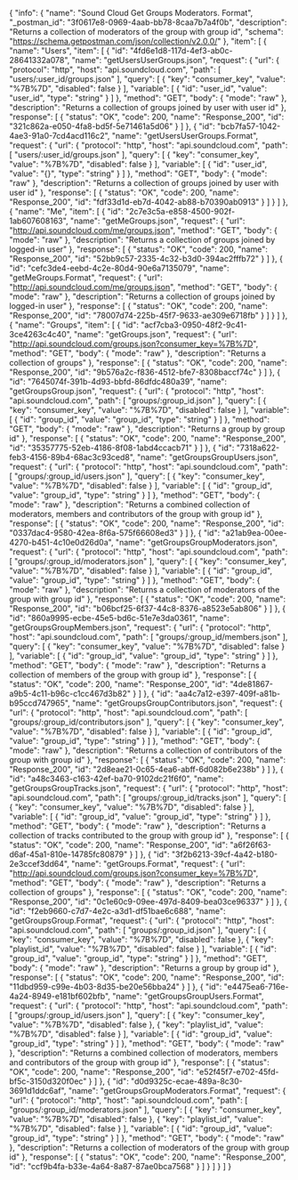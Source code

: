 {
  "info": {
    "name": "Sound Cloud Get Groups Moderators. Format",
    "_postman_id": "3f0617e8-0969-4aab-bb78-8caa7b7a4f0b",
    "description": "Returns a collection of moderators of the group with group id",
    "schema": "https://schema.getpostman.com/json/collection/v2.0.0/"
  },
  "item": [
    {
      "name": "Users",
      "item": [
        {
          "id": "4fd6e1d8-117d-4ef3-ab0c-28641332a078",
          "name": "getUsersUserGroups.json",
          "request": {
            "url": {
              "protocol": "http",
              "host": "api.soundcloud.com",
              "path": [
                "users/:user_id/groups.json"
              ],
              "query": [
                {
                  "key": "consumer_key",
                  "value": "%7B%7D",
                  "disabled": false
                }
              ],
              "variable": [
                {
                  "id": "user_id",
                  "value": "user_id",
                  "type": "string"
                }
              ]
            },
            "method": "GET",
            "body": {
              "mode": "raw"
            },
            "description": "Returns a collection of groups joined by user with user id"
          },
          "response": [
            {
              "status": "OK",
              "code": 200,
              "name": "Response_200",
              "id": "321c862a-e050-4fa8-bd5f-5e71461a5d06"
            }
          ]
        },
        {
          "id": "bcb7fa57-1042-4ae3-91a0-7cd4acd116c2",
          "name": "getUsersUserGroups.Format",
          "request": {
            "url": {
              "protocol": "http",
              "host": "api.soundcloud.com",
              "path": [
                "users/:user_id/groups.json"
              ],
              "query": [
                {
                  "key": "consumer_key",
                  "value": "%7B%7D",
                  "disabled": false
                }
              ],
              "variable": [
                {
                  "id": "user_id",
                  "value": "{}",
                  "type": "string"
                }
              ]
            },
            "method": "GET",
            "body": {
              "mode": "raw"
            },
            "description": "Returns a collection of groups joined by user with user id"
          },
          "response": [
            {
              "status": "OK",
              "code": 200,
              "name": "Response_200",
              "id": "fdf33d1d-eb7d-4042-ab88-b70390ab0913"
            }
          ]
        }
      ]
    },
    {
      "name": "Me",
      "item": [
        {
          "id": "2c7e3c5a-e858-4500-902f-1ab607608163",
          "name": "getMeGroups.json",
          "request": {
            "url": "http://api.soundcloud.com/me/groups.json",
            "method": "GET",
            "body": {
              "mode": "raw"
            },
            "description": "Returns a collection of groups joined by logged-in user"
          },
          "response": [
            {
              "status": "OK",
              "code": 200,
              "name": "Response_200",
              "id": "52bb9c57-2335-4c32-b3d0-394ac2fffb72"
            }
          ]
        },
        {
          "id": "cefc3de4-eebd-4c2e-80d4-90e6a7135079",
          "name": "getMeGroups.Format",
          "request": {
            "url": "http://api.soundcloud.com/me/groups.json",
            "method": "GET",
            "body": {
              "mode": "raw"
            },
            "description": "Returns a collection of groups joined by logged-in user"
          },
          "response": [
            {
              "status": "OK",
              "code": 200,
              "name": "Response_200",
              "id": "78007d74-225b-45f7-9633-ae309e6718fb"
            }
          ]
        }
      ]
    },
    {
      "name": "Groups",
      "item": [
        {
          "id": "acf7cba3-0950-48f2-9c41-3ce4263c4c40",
          "name": "getGroups.json",
          "request": {
            "url": "http://api.soundcloud.com/groups.json?consumer_key=%7B%7D",
            "method": "GET",
            "body": {
              "mode": "raw"
            },
            "description": "Returns a collection of groups"
          },
          "response": [
            {
              "status": "OK",
              "code": 200,
              "name": "Response_200",
              "id": "9b576a2c-f836-4512-bfe7-8308baccf74c"
            }
          ]
        },
        {
          "id": "7645074f-391b-4d93-bbfd-86dfdc480a39",
          "name": "getGroupsGroup.json",
          "request": {
            "url": {
              "protocol": "http",
              "host": "api.soundcloud.com",
              "path": [
                "groups/:group_id.json"
              ],
              "query": [
                {
                  "key": "consumer_key",
                  "value": "%7B%7D",
                  "disabled": false
                }
              ],
              "variable": [
                {
                  "id": "group_id",
                  "value": "group_id",
                  "type": "string"
                }
              ]
            },
            "method": "GET",
            "body": {
              "mode": "raw"
            },
            "description": "Returns a group by group id"
          },
          "response": [
            {
              "status": "OK",
              "code": 200,
              "name": "Response_200",
              "id": "35357775-52eb-4186-8f08-1abd4ccacb71"
            }
          ]
        },
        {
          "id": "7318a622-feb3-4156-89b4-68ac3c93ced8",
          "name": "getGroupsGroupUsers.json",
          "request": {
            "url": {
              "protocol": "http",
              "host": "api.soundcloud.com",
              "path": [
                "groups/:group_id/users.json"
              ],
              "query": [
                {
                  "key": "consumer_key",
                  "value": "%7B%7D",
                  "disabled": false
                }
              ],
              "variable": [
                {
                  "id": "group_id",
                  "value": "group_id",
                  "type": "string"
                }
              ]
            },
            "method": "GET",
            "body": {
              "mode": "raw"
            },
            "description": "Returns a combined collection of moderators, members and contributors of the group with group id"
          },
          "response": [
            {
              "status": "OK",
              "code": 200,
              "name": "Response_200",
              "id": "0337dac4-9580-42ea-8f6a-575f66608ed3"
            }
          ]
        },
        {
          "id": "a21ab9ea-00ee-4270-b451-4c10e0d26d0a",
          "name": "getGroupsGroupModerators.json",
          "request": {
            "url": {
              "protocol": "http",
              "host": "api.soundcloud.com",
              "path": [
                "groups/:group_id/moderators.json"
              ],
              "query": [
                {
                  "key": "consumer_key",
                  "value": "%7B%7D",
                  "disabled": false
                }
              ],
              "variable": [
                {
                  "id": "group_id",
                  "value": "group_id",
                  "type": "string"
                }
              ]
            },
            "method": "GET",
            "body": {
              "mode": "raw"
            },
            "description": "Returns a collection of moderators of the group with group id"
          },
          "response": [
            {
              "status": "OK",
              "code": 200,
              "name": "Response_200",
              "id": "b06bcf25-6f37-44c8-8376-a8523e5ab806"
            }
          ]
        },
        {
          "id": "860a9995-ecbe-45e5-bd6c-51e7e3da0361",
          "name": "getGroupsGroupMembers.json",
          "request": {
            "url": {
              "protocol": "http",
              "host": "api.soundcloud.com",
              "path": [
                "groups/:group_id/members.json"
              ],
              "query": [
                {
                  "key": "consumer_key",
                  "value": "%7B%7D",
                  "disabled": false
                }
              ],
              "variable": [
                {
                  "id": "group_id",
                  "value": "group_id",
                  "type": "string"
                }
              ]
            },
            "method": "GET",
            "body": {
              "mode": "raw"
            },
            "description": "Returns a collection of members of the group with group id"
          },
          "response": [
            {
              "status": "OK",
              "code": 200,
              "name": "Response_200",
              "id": "4de81867-a9b5-4c11-b96c-c1cc467d3b82"
            }
          ]
        },
        {
          "id": "aa4c7a12-e397-409f-a81b-b95ccd747965",
          "name": "getGroupsGroupContributors.json",
          "request": {
            "url": {
              "protocol": "http",
              "host": "api.soundcloud.com",
              "path": [
                "groups/:group_id/contributors.json"
              ],
              "query": [
                {
                  "key": "consumer_key",
                  "value": "%7B%7D",
                  "disabled": false
                }
              ],
              "variable": [
                {
                  "id": "group_id",
                  "value": "group_id",
                  "type": "string"
                }
              ]
            },
            "method": "GET",
            "body": {
              "mode": "raw"
            },
            "description": "Returns a collection of contributors of the group with group id"
          },
          "response": [
            {
              "status": "OK",
              "code": 200,
              "name": "Response_200",
              "id": "2d8eae21-0c65-4ea6-abff-6d082b6e238b"
            }
          ]
        },
        {
          "id": "a48c3463-c163-42ef-ba70-9102dc21f6f0",
          "name": "getGroupsGroupTracks.json",
          "request": {
            "url": {
              "protocol": "http",
              "host": "api.soundcloud.com",
              "path": [
                "groups/:group_id/tracks.json"
              ],
              "query": [
                {
                  "key": "consumer_key",
                  "value": "%7B%7D",
                  "disabled": false
                }
              ],
              "variable": [
                {
                  "id": "group_id",
                  "value": "group_id",
                  "type": "string"
                }
              ]
            },
            "method": "GET",
            "body": {
              "mode": "raw"
            },
            "description": "Returns a collection of tracks contributed to the group with group id"
          },
          "response": [
            {
              "status": "OK",
              "code": 200,
              "name": "Response_200",
              "id": "a6f26f63-d6af-45a1-810e-14785fc80879"
            }
          ]
        },
        {
          "id": "3f2b6213-39cf-4a42-b180-2e3ccef3dd64",
          "name": "getGroups.Format",
          "request": {
            "url": "http://api.soundcloud.com/groups.json?consumer_key=%7B%7D",
            "method": "GET",
            "body": {
              "mode": "raw"
            },
            "description": "Returns a collection of groups"
          },
          "response": [
            {
              "status": "OK",
              "code": 200,
              "name": "Response_200",
              "id": "0c1e60c9-09ee-497d-8409-bea03ce96337"
            }
          ]
        },
        {
          "id": "f2eb9660-c7d7-4e2c-a3d1-df51bae6c688",
          "name": "getGroupsGroup.Format",
          "request": {
            "url": {
              "protocol": "http",
              "host": "api.soundcloud.com",
              "path": [
                "groups/:group_id.json"
              ],
              "query": [
                {
                  "key": "consumer_key",
                  "value": "%7B%7D",
                  "disabled": false
                },
                {
                  "key": "playlist_id",
                  "value": "%7B%7D",
                  "disabled": false
                }
              ],
              "variable": [
                {
                  "id": "group_id",
                  "value": "group_id",
                  "type": "string"
                }
              ]
            },
            "method": "GET",
            "body": {
              "mode": "raw"
            },
            "description": "Returns a group by group id"
          },
          "response": [
            {
              "status": "OK",
              "code": 200,
              "name": "Response_200",
              "id": "11dbd959-c99e-4b03-8d35-be20e56bba24"
            }
          ]
        },
        {
          "id": "e4475ea6-716e-4a24-8949-e181bf602bfb",
          "name": "getGroupsGroupUsers.Format",
          "request": {
            "url": {
              "protocol": "http",
              "host": "api.soundcloud.com",
              "path": [
                "groups/:group_id/users.json"
              ],
              "query": [
                {
                  "key": "consumer_key",
                  "value": "%7B%7D",
                  "disabled": false
                },
                {
                  "key": "playlist_id",
                  "value": "%7B%7D",
                  "disabled": false
                }
              ],
              "variable": [
                {
                  "id": "group_id",
                  "value": "group_id",
                  "type": "string"
                }
              ]
            },
            "method": "GET",
            "body": {
              "mode": "raw"
            },
            "description": "Returns a combined collection of moderators, members and contributors of the group with group id"
          },
          "response": [
            {
              "status": "OK",
              "code": 200,
              "name": "Response_200",
              "id": "e52f45f7-e702-45fd-bf5c-3150d320f0ec"
            }
          ]
        },
        {
          "id": "d0d9325c-ecae-489a-8c30-3691d1ddc6af",
          "name": "getGroupsGroupModerators.Format",
          "request": {
            "url": {
              "protocol": "http",
              "host": "api.soundcloud.com",
              "path": [
                "groups/:group_id/moderators.json"
              ],
              "query": [
                {
                  "key": "consumer_key",
                  "value": "%7B%7D",
                  "disabled": false
                },
                {
                  "key": "playlist_id",
                  "value": "%7B%7D",
                  "disabled": false
                }
              ],
              "variable": [
                {
                  "id": "group_id",
                  "value": "group_id",
                  "type": "string"
                }
              ]
            },
            "method": "GET",
            "body": {
              "mode": "raw"
            },
            "description": "Returns a collection of moderators of the group with group id"
          },
          "response": [
            {
              "status": "OK",
              "code": 200,
              "name": "Response_200",
              "id": "ccf9b4fa-b33e-4a64-8a87-87ae0bca7568"
            }
          ]
        }
      ]
    }
  ]
}